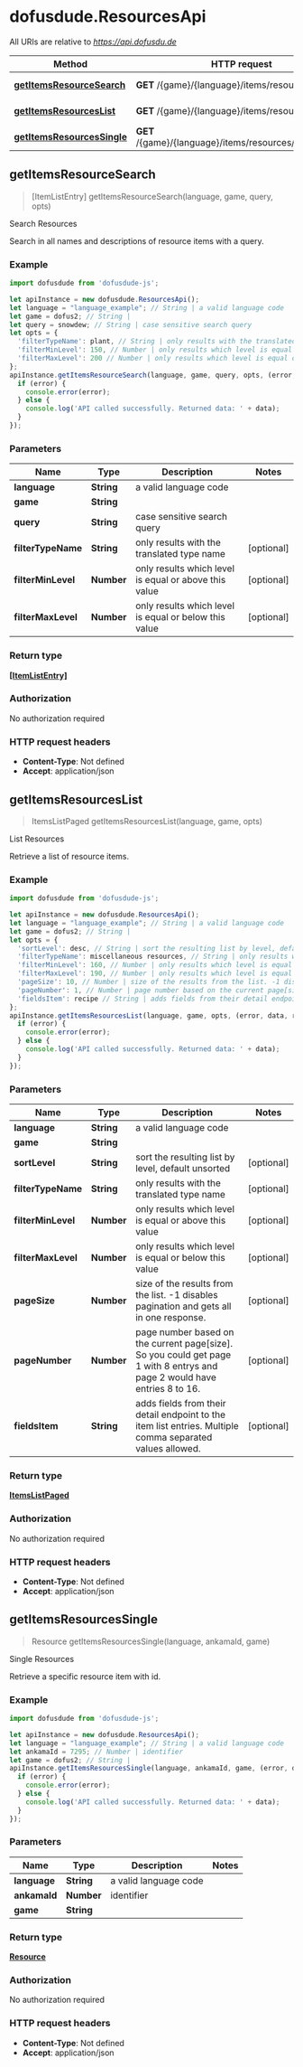 # dofusdude.ResourcesApi

All URIs are relative to *https://api.dofusdu.de*

Method | HTTP request | Description
------------- | ------------- | -------------
[**getItemsResourceSearch**](ResourcesApi.md#getItemsResourceSearch) | **GET** /{game}/{language}/items/resources/search | Search Resources
[**getItemsResourcesList**](ResourcesApi.md#getItemsResourcesList) | **GET** /{game}/{language}/items/resources | List Resources
[**getItemsResourcesSingle**](ResourcesApi.md#getItemsResourcesSingle) | **GET** /{game}/{language}/items/resources/{ankama_id} | Single Resources



## getItemsResourceSearch

> [ItemListEntry] getItemsResourceSearch(language, game, query, opts)

Search Resources

Search in all names and descriptions of resource items with a query.

### Example

```javascript
import dofusdude from 'dofusdude-js';

let apiInstance = new dofusdude.ResourcesApi();
let language = "language_example"; // String | a valid language code
let game = dofus2; // String | 
let query = snowdew; // String | case sensitive search query
let opts = {
  'filterTypeName': plant, // String | only results with the translated type name
  'filterMinLevel': 150, // Number | only results which level is equal or above this value
  'filterMaxLevel': 200 // Number | only results which level is equal or below this value
};
apiInstance.getItemsResourceSearch(language, game, query, opts, (error, data, response) => {
  if (error) {
    console.error(error);
  } else {
    console.log('API called successfully. Returned data: ' + data);
  }
});
```

### Parameters


Name | Type | Description  | Notes
------------- | ------------- | ------------- | -------------
 **language** | **String**| a valid language code | 
 **game** | **String**|  | 
 **query** | **String**| case sensitive search query | 
 **filterTypeName** | **String**| only results with the translated type name | [optional] 
 **filterMinLevel** | **Number**| only results which level is equal or above this value | [optional] 
 **filterMaxLevel** | **Number**| only results which level is equal or below this value | [optional] 

### Return type

[**[ItemListEntry]**](ItemListEntry.md)

### Authorization

No authorization required

### HTTP request headers

- **Content-Type**: Not defined
- **Accept**: application/json


## getItemsResourcesList

> ItemsListPaged getItemsResourcesList(language, game, opts)

List Resources

Retrieve a list of resource items.

### Example

```javascript
import dofusdude from 'dofusdude-js';

let apiInstance = new dofusdude.ResourcesApi();
let language = "language_example"; // String | a valid language code
let game = dofus2; // String | 
let opts = {
  'sortLevel': desc, // String | sort the resulting list by level, default unsorted
  'filterTypeName': miscellaneous resources, // String | only results with the translated type name
  'filterMinLevel': 160, // Number | only results which level is equal or above this value
  'filterMaxLevel': 190, // Number | only results which level is equal or below this value
  'pageSize': 10, // Number | size of the results from the list. -1 disables pagination and gets all in one response.
  'pageNumber': 1, // Number | page number based on the current page[size]. So you could get page 1 with 8 entrys and page 2 would have entries 8 to 16.
  'fieldsItem': recipe // String | adds fields from their detail endpoint to the item list entries. Multiple comma separated values allowed.
};
apiInstance.getItemsResourcesList(language, game, opts, (error, data, response) => {
  if (error) {
    console.error(error);
  } else {
    console.log('API called successfully. Returned data: ' + data);
  }
});
```

### Parameters


Name | Type | Description  | Notes
------------- | ------------- | ------------- | -------------
 **language** | **String**| a valid language code | 
 **game** | **String**|  | 
 **sortLevel** | **String**| sort the resulting list by level, default unsorted | [optional] 
 **filterTypeName** | **String**| only results with the translated type name | [optional] 
 **filterMinLevel** | **Number**| only results which level is equal or above this value | [optional] 
 **filterMaxLevel** | **Number**| only results which level is equal or below this value | [optional] 
 **pageSize** | **Number**| size of the results from the list. -1 disables pagination and gets all in one response. | [optional] 
 **pageNumber** | **Number**| page number based on the current page[size]. So you could get page 1 with 8 entrys and page 2 would have entries 8 to 16. | [optional] 
 **fieldsItem** | **String**| adds fields from their detail endpoint to the item list entries. Multiple comma separated values allowed. | [optional] 

### Return type

[**ItemsListPaged**](ItemsListPaged.md)

### Authorization

No authorization required

### HTTP request headers

- **Content-Type**: Not defined
- **Accept**: application/json


## getItemsResourcesSingle

> Resource getItemsResourcesSingle(language, ankamaId, game)

Single Resources

Retrieve a specific resource item with id.

### Example

```javascript
import dofusdude from 'dofusdude-js';

let apiInstance = new dofusdude.ResourcesApi();
let language = "language_example"; // String | a valid language code
let ankamaId = 7295; // Number | identifier
let game = dofus2; // String | 
apiInstance.getItemsResourcesSingle(language, ankamaId, game, (error, data, response) => {
  if (error) {
    console.error(error);
  } else {
    console.log('API called successfully. Returned data: ' + data);
  }
});
```

### Parameters


Name | Type | Description  | Notes
------------- | ------------- | ------------- | -------------
 **language** | **String**| a valid language code | 
 **ankamaId** | **Number**| identifier | 
 **game** | **String**|  | 

### Return type

[**Resource**](Resource.md)

### Authorization

No authorization required

### HTTP request headers

- **Content-Type**: Not defined
- **Accept**: application/json


